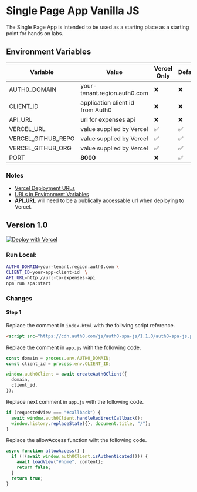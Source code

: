 # Single Page App Vanilla JS

The Single Page App is intended to be used as a starting place as a starting point for hands on labs.

## Environment Variables

| Variable           | Value                            | Vercel Only | Default |
| ------------------ | -------------------------------- | ----------- | ------- |
| AUTH0_DOMAIN       | your-tenant.region.auth0.com     | ❌          | ❌      |
| CLIENT_ID          | application client id from Auth0 | ❌          | ❌      |
| API_URL            | url for expenses api             | ❌          | ❌      |
| VERCEL_URL         | value supplied by Vercel         | ✅          | ✅      |
| VERCEL_GITHUB_REPO | value supplied by Vercel         | ✅          | ✅      |
| VERCEL_GITHUB_ORG  | value supplied by Vercel         | ✅          | ✅      |
| PORT               | **8000**                         | ❌          | ✅      |

### Notes

- [Vercel Deployment URLs](#vercel-deployment-urls)
- [URLs in Environment Variables](#vercel-environment-variable-urls)
- **API_URL** will need to be a publically accessable url when deploying to Vercel.

## Version 1.0

[![Deploy with Vercel](https://vercel.com/button)](https://vercel.com/new/git/external?repository-url=https%3A%2F%2Fgithub.com%2Fauth0%2Fauth0-product-education-labs%2Ftree%2Fmaster%2Fapps%2Fsingle-page-app-vanillajs%2Fv1.0&env=AUTH0_DOMAIN,CLIENT_ID,API_URL,VERCEL_URL,VERCEL_GITHUB_REPO,VERCEL_GITHUB_ORG&project-name=single-page-app&repository-name=single-page-app)

### Run Local:

```bash
AUTH0_DOMAIN=your-tenant.region.auth0.com \
CLIENT_ID=your-app-client-id  \
API_URL=http://url-to-expenses-api
npm run spa:start
```

### Changes

#### Step 1

Replace the comment in `index.html` with the follwing script reference.

```html
<script src="https://cdn.auth0.com/js/auth0-spa-js/1.1.0/auth0-spa-js.production.js"></script>
```

Replace the comment in `app.js` with the following code.

```javascript
const domain = process.env.AUTH0_DOMAIN;
const client_id = process.env.CLIENT_ID;

window.auth0Client = await createAuth0Client({
  domain,
  client_id,
});
```

Replace next comment in `app.js` with the following code.

```javascript
if (requestedView === "#callback") {
  await window.auth0Client.handleRedirectCallback();
  window.history.replaceState({}, document.title, "/");
}
```

Replace the allowAccess function wiht the following code.

```javascript
async function allowAccess() {
  if (!(await window.auth0Client.isAuthenticated())) {
    await loadView("#home", content);
    return false;
  }
  return true;
}
```
